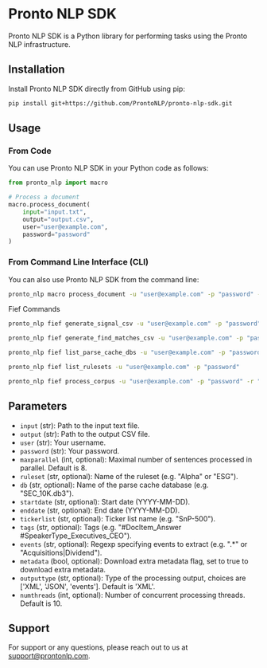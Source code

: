 # Pronto NLP SDK

Pronto NLP SDK is a Python library for performing tasks using the Pronto NLP infrastructure.

## Installation

Install Pronto NLP SDK directly from GitHub using pip:

```bash
pip install git+https://github.com/ProntoNLP/pronto-nlp-sdk.git
```

## Usage

### From Code

You can use Pronto NLP SDK in your Python code as follows:

```python
from pronto_nlp import macro

# Process a document
macro.process_document(
    input="input.txt",
    output="output.csv",
    user="user@example.com",
    password="password"
)
```

### From Command Line Interface (CLI)

You can also use Pronto NLP SDK from the command line:

```bash
pronto_nlp macro process_document -u "user@example.com" -p "password" -i input.txt -o output.csv
```

Fief Commands
```bash
pronto_nlp fief generate_signal_csv -u "user@example.com" -p "password" -r "Alpha" -d "SEC_10K.db3" -s "2021-01-01" -e "2021-12-31" -t "SnP-500" -g "#DocItem_Answer #SpeakerType_Executives_CEO" output.csv

pronto_nlp fief generate_find_matches_csv -u "user@example.com" -p "password" -r "Alpha" -v ".*" -d "SEC_10K.db3" -s "2021-01-01" -e "2021-12-31" -t "SnP-500" -g "#DocItem_Answer #SpeakerType_Executives_CEO" -m output.csv

pronto_nlp fief list_parse_cache_dbs -u "user@example.com" -p "password"

pronto_nlp fief list_rulesets -u "user@example.com" -p "password"

pronto_nlp fief process_corpus -u "user@example.com" -p "password" -r "Users/username/rulesetname" -o XML -n 10 input.csv output.csv
```

## Parameters

- `input` (str): Path to the input text file.
- `output` (str): Path to the output CSV file.
- `user` (str): Your username.
- `password` (str): Your password.
- `maxparallel` (int, optional): Maximal number of sentences processed in parallel. Default is 8.
- `ruleset` (str, optional): Name of the ruleset (e.g. "Alpha" or "ESG").
- `db` (str, optional): Name of the parse cache database (e.g. "SEC_10K.db3").
- `startdate` (str, optional): Start date (YYYY-MM-DD).
- `enddate` (str, optional): End date (YYYY-MM-DD).
- `tickerlist` (str, optional): Ticker list name (e.g. "SnP-500").
- `tags` (str, optional): Tags (e.g. "#DocItem_Answer #SpeakerType_Executives_CEO").
- `events` (str, optional): Regexp specifying events to extract (e.g. ".*" or "Acquisitions|Dividend").
- `metadata` (bool, optional): Download extra metadata flag, set to true to download extra metadata.
- `outputtype` (str, optional): Type of the processing output, choices are ['XML', 'JSON', 'events']. Default is 'XML'.
- `numthreads` (int, optional): Number of concurrent processing threads. Default is 10.

## Support

For support or any questions, please reach out to us at [support@prontonlp.com](mailto:support@prontonlp.com).
